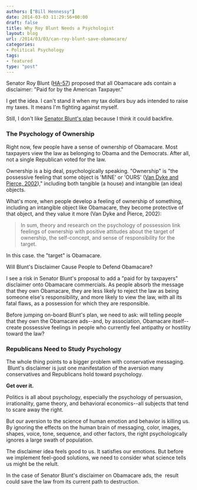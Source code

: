 ```yaml
---
authors: ["Bill Hennessy"]
date: 2014-03-03 11:29:56+00:00
draft: false
title: Why Roy Blunt Needs a Psychologist
layout: blog
url: /2014/03/03/can-roy-blunt-save-obamacare/
categories:
- Political Psychology
tags:
- featured
type: "post"
---
```


Senator Roy Blunt ([HA-57](https://www.heritageactionscorecard.com/members/member/B000575)) proposed that all Obamacare ads contain a disclaimer: "Paid for by the American Taxpayer."

I get the idea. I can't stand it when my tax dollars buy ads intended to raise my taxes. It means I'm fighting against myself.

Still, I don't like [Senator Blunt's plan](https://video.foxnews.com/v/3063495848001/lawmakers-demanding-disclaimers-on-new-obamacare-ads/#sp=show-clips) because I think it could backfire.



### The Psychology of Ownership



Right now, few people have a sense of ownership of Obamacare. Most taxpayers view the law as belonging to Obama and the Democrats. After all, not a single Republican voted for the law.

Ownership is a big deal, psychologically speaking. "Ownership" is "the possessive feeling that some object is 'MINE' or 'OURS' ([Van Dyke and Pierce, 2002](https://www.linnvandyne.com/papers/JOB%202004%20Van%20Dyne%20Pierce%20Psychological%20Ownership.pdf))," including both tangible (a house) and intangible (an idea) objects.

What's more, when people develop a feeling of ownership of something, including an intangible object like Obamacare, they become protective of that object, and they value it more (Van Dyke and Pierce, 2002):



> In sum, theory and research on the psychology of possession link feelings of ownership with positive attitudes about the target of ownership, the self-concept, and sense of responsibility for the target.



In this case. the "target" is Obamacare.

Will Blunt's Disclaimer Cause People to Defend Obamacare?

I see a risk in Senator Blunt's proposal to add a "paid for by taxpayers" disclaimer onto Obamacare commercials. As people absorb the message that they own Obamacare, they are less likely to reject the law as being someone else's responsibility, and more likely to view the law, with all its fatal flaws, as a possession for which they are responsible.

Before jumping on-board Blunt's plan, we need to ask: will telling people that they own the Obamacare ads--and, by association, Obamacare itself--create possessive feelings in people who currently feel antipathy or hostility toward the law?



### Republicans Need to Study Psychology



The whole thing points to a bigger problem with conservative messaging.  Blunt's disclaimer is just one manifestation of the aversion many conservatives and Republicans hold toward psychology.

**Get over it.**

Politics is all about psychology, especially the psychology of persuasion, irrationality, game theory, and behavioral economics--all subjects that tend to scare away the right.

But our aversion to the science of human emotion and behavior is killing us. By ignoring the effects on the human brain of messaging, color, images, shapes, voice, tone, sequence, and other factors, the right psychologically ignores a large swath of population.

The disclaimer idea feels good to us. It satisfies our emotions. But before we implement feel-good solutions, we need to consider what science tells us might be the relult.

In the case of Senator Blunt's disclaimer on Obamacare ads, the  result could save the law from its current path to destruction.
